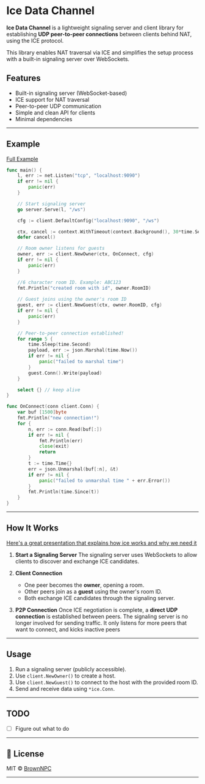 
# Ice Data Channel

**Ice Data Channel** is a lightweight signaling server and client library for establishing **UDP peer-to-peer connections** between clients behind NAT, using the ICE protocol.

This library enables NAT traversal via ICE and simplifies the setup process with a built-in signaling server over WebSockets.


## Features

* Built-in signaling server (WebSocket-based)
* ICE support for NAT traversal
* Peer-to-peer UDP communication
* Simple and clean API for clients
* Minimal dependencies

---

## Example

[Full Example](https://github.com/BrownNPC/Ice-Data-Channel/blob/master/example/pingPong/main.go)

```go
func main() {
	l, err := net.Listen("tcp", "localhost:9090")
	if err != nil {
		panic(err)
	}

	// Start signaling server
	go server.Serve(l, "/ws")

	cfg := client.DefaultConfig("localhost:9090", "/ws")

	ctx, cancel := context.WithTimeout(context.Background(), 30*time.Second)
	defer cancel()

	// Room owner listens for guests
	owner, err := client.NewOwner(ctx, OnConnect, cfg)
	if err != nil {
		panic(err)
	}

	//6 character room ID. Example: ABC123
	fmt.Println("created room with id", owner.RoomID)
	
	// Guest joins using the owner's room ID
	guest, err := client.NewGuest(ctx, owner.RoomID, cfg)
	if err != nil {
		panic(err)
	}

	// Peer-to-peer connection established!
	for range 5 {
		time.Sleep(time.Second)
		payload, err := json.Marshal(time.Now())
		if err != nil {
			panic("failed to marshal time")
		}
		guest.Conn().Write(payload)
	}

	select {} // keep alive
}

func OnConnect(conn client.Conn) {
	var buf [1500]byte
	fmt.Println("new connection!")
	for {
		n, err := conn.Read(buf[:])
		if err != nil {
			fmt.Println(err)
			close(exit)
			return
		}
		t := time.Time{}
		err = json.Unmarshal(buf[:n], &t)
		if err != nil {
			panic("failed to unmarshal time " + err.Error())
		}
		fmt.Println(time.Since(t))
	}
}
```

---

## How It Works


[Here's a great presentation that explains how ice works and why we need it](https://youtu.be/FExZvpVvYxA?t=677)


1. **Start a Signaling Server**
   The signaling server uses WebSockets to allow clients to discover and exchange ICE candidates.

2. **Client Connection**

   * One peer becomes the **owner**, opening a room.
   * Other peers join as a **guest** using the owner's room ID.
   * Both exchange ICE candidates through the signaling server.

3. **P2P Connection**
   Once ICE negotiation is complete, a **direct UDP connection** is established between peers.
   The signaling server is no longer involved for sending traffic.
   It only listens for more peers that want to connect, and kicks inactive peers


---

## Usage

1. Run a signaling server (publicly accessible).
2. Use `client.NewOwner()` to create a host.
3. Use `client.NewGuest()` to connect to the host with the provided room ID.
4. Send and receive data using `*ice.Conn`.

---

## TODO

* [ ] Figure out what to do


---

## 📄 License

MIT © [BrownNPC](https://github.com/BrownNPC)

---
